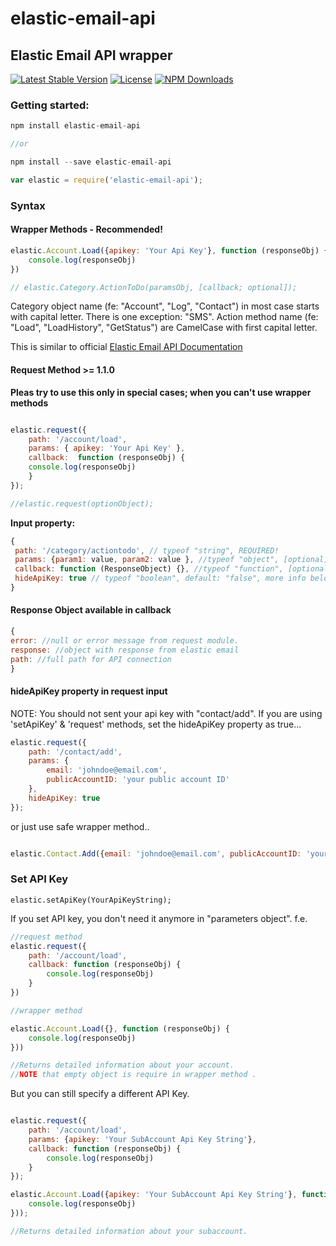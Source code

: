 # elastic-email-api
## Elastic Email API wrapper

[![Latest Stable Version](https://img.shields.io/npm/v/elastic-email-api.svg)](https://www.npmjs.com/package/elastic-email-api)
[![License](https://img.shields.io/npm/l/elastic-email-api.svg)](https://www.npmjs.com/package/elastic-email-api)
[![NPM Downloads](https://img.shields.io/npm/dm/elastic-email-api.svg)](https://www.npmjs.com/package/elastic-email-api)

### Getting started:

```js
npm install elastic-email-api

//or

npm install --save elastic-email-api
```

```js
var elastic = require('elastic-email-api');
```
### Syntax

#### Wrapper Methods - Recommended!

```js
elastic.Account.Load({apikey: 'Your Api Key'}, function (responseObj) {
    console.log(responseObj)
})

// elastic.Category.ActionToDo(paramsObj, [callback; optional]);
```

Category object name (fe: "Account", "Log", "Contact") in most case starts with capital letter. There is one exception: "SMS".
Action method name (fe: "Load", "LoadHistory", "GetStatus") are CamelCase with first capital letter.

This is similar to official [Elastic Email API Documentation](http://api.elasticemail.com/public/help)

#### Request Method >= 1.1.0

__Pleas try to use this only in special cases; when you can't use wrapper methods__

```js

elastic.request({
    path: '/account/load',
    params: { apikey: 'Your Api Key' },
    callback:  function (responseObj) {
    console.log(responseObj)
    }               
});

//elastic.request(optionObject);

```

__Input property:__
```js
{
 path: '/category/actiontodo', // typeof "string", REQUIRED!
 params: {param1: value, param2: value }, //typeof "object", [optional] but most of Elastic Email API requests needs it!
 callback: function (ResponseObject) {}, //typeof "function", [optional],
 hideApiKey: true // typeof "boolean", default: "false", more info below...
}


```
#### Response Object available in callback

```js
{
error: //null or error message from request module.
response: //object with response from elastic email
path: //full path for API connection
}
```

#### hideApiKey property in request input 

NOTE: You should not sent your api key with "contact/add". If you are using 'setApiKey' & 'request' methods, set the hideApiKey property as true...

```js
elastic.request({
    path: '/contact/add',
    params: {
        email: 'johndoe@email.com', 
        publicAccountID: 'your public account ID'
    },
    hideApiKey: true
});
```

or just use safe wrapper method..

```js

elastic.Contact.Add({email: 'johndoe@email.com', publicAccountID: 'your public account ID'})

```

### Set API Key

```
elastic.setApiKey(YourApiKeyString);
```

If you set API key, you don't need it anymore in  "parameters object". f.e.

```js
//request method
elastic.request({
    path: '/account/load', 
    callback: function (responseObj) {
        console.log(responseObj)
    }
})

//wrapper method

elastic.Account.Load({}, function (responseObj) {
    console.log(responseObj)
}))

//Returns detailed information about your account.
//NOTE that empty object is require in wrapper method .
```

But you can still specify a different API Key.

```js

elastic.request({
    path: '/account/load',
    params: {apikey: 'Your SubAccount Api Key String'},
    callback: function (responseObj) {
        console.log(responseObj)
    }
});

elastic.Account.Load({apikey: 'Your SubAccount Api Key String'}, function (responseObj) {
    console.log(responseObj)
}));

//Returns detailed information about your subaccount.
```